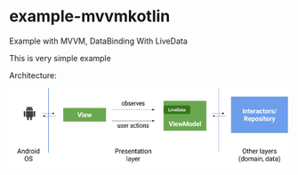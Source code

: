 # example-mvvmkotlin
Example with MVVM, DataBinding With LiveData

This is very simple example

Architecture:

![image](https://github.com/winniecake/example-mvvmkotlin/blob/master/architecture.png?raw=true)
